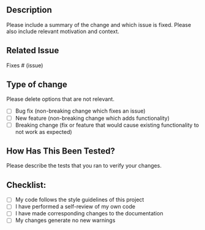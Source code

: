 ## Description

Please include a summary of the change and which issue is fixed. Please also include relevant motivation and context.

## Related Issue
Fixes # (issue)

## Type of change

Please delete options that are not relevant.

- [ ] Bug fix (non-breaking change which fixes an issue)
- [ ] New feature (non-breaking change which adds functionality)
- [ ] Breaking change (fix or feature that would cause existing functionality to not work as expected)

## How Has This Been Tested?

Please describe the tests that you ran to verify your changes.

## Checklist:

- [ ] My code follows the style guidelines of this project
- [ ] I have performed a self-review of my own code
- [ ] I have made corresponding changes to the documentation
- [ ] My changes generate no new warnings
